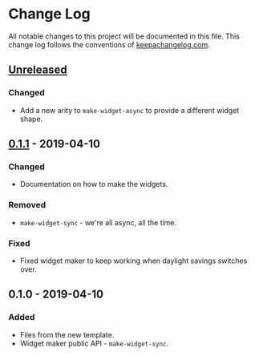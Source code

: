 # Change Log
All notable changes to this project will be documented in this file. This change log follows the conventions of [keepachangelog.com](http://keepachangelog.com/).

## [Unreleased]
### Changed
- Add a new arity to `make-widget-async` to provide a different widget shape.

## [0.1.1] - 2019-04-10
### Changed
- Documentation on how to make the widgets.

### Removed
- `make-widget-sync` - we're all async, all the time.

### Fixed
- Fixed widget maker to keep working when daylight savings switches over.

## 0.1.0 - 2019-04-10
### Added
- Files from the new template.
- Widget maker public API - `make-widget-sync`.

[Unreleased]: https://github.com/your-name/clj-graphql/compare/0.1.1...HEAD
[0.1.1]: https://github.com/your-name/clj-graphql/compare/0.1.0...0.1.1
